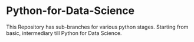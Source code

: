 # Python-for-Data-Science

This Repository has sub-branches for various python stages. Starting from basic, intermediary till Python for Data Science.
